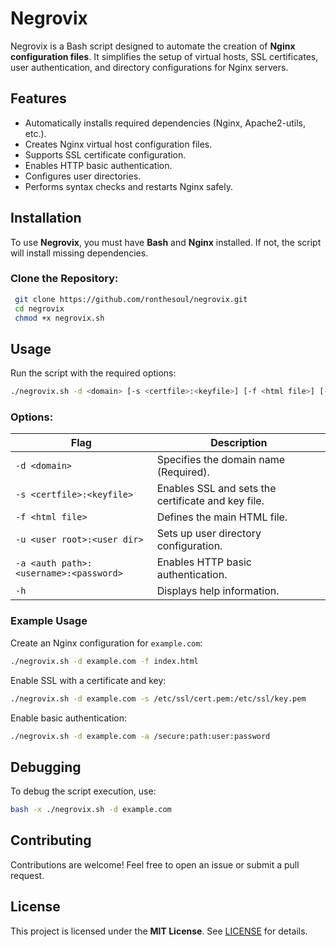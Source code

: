 # Negrovix

Negrovix is a Bash script designed to automate the creation of **Nginx configuration files**. It simplifies the setup of virtual hosts, SSL certificates, user authentication, and directory configurations for Nginx servers.

## Features
- Automatically installs required dependencies (Nginx, Apache2-utils, etc.).
- Creates Nginx virtual host configuration files.
- Supports SSL certificate configuration.
- Enables HTTP basic authentication.
- Configures user directories.
- Performs syntax checks and restarts Nginx safely.

## Installation
To use **Negrovix**, you must have **Bash** and **Nginx** installed. If not, the script will install missing dependencies.

### Clone the Repository:
```bash
 git clone https://github.com/ronthesoul/negrovix.git
 cd negrovix
 chmod +x negrovix.sh
```

## Usage
Run the script with the required options:
```bash
./negrovix.sh -d <domain> [-s <certfile>:<keyfile>] [-f <html file>] [-u <user root>:<user dir>] [-a <auth path>:<username>:<password>]
```

### Options:
| Flag | Description |
|------|-------------|
| `-d <domain>` | Specifies the domain name (Required). |
| `-s <certfile>:<keyfile>` | Enables SSL and sets the certificate and key file. |
| `-f <html file>` | Defines the main HTML file. |
| `-u <user root>:<user dir>` | Sets up user directory configuration. |
| `-a <auth path>:<username>:<password>` | Enables HTTP basic authentication. |
| `-h` | Displays help information. |

### Example Usage
Create an Nginx configuration for `example.com`:
```bash
./negrovix.sh -d example.com -f index.html
```

Enable SSL with a certificate and key:
```bash
./negrovix.sh -d example.com -s /etc/ssl/cert.pem:/etc/ssl/key.pem
```

Enable basic authentication:
```bash
./negrovix.sh -d example.com -a /secure:path:user:password
```

## Debugging
To debug the script execution, use:
```bash
bash -x ./negrovix.sh -d example.com
```

## Contributing
Contributions are welcome! Feel free to open an issue or submit a pull request.

## License
This project is licensed under the **MIT License**. See [LICENSE](LICENSE) for details.

